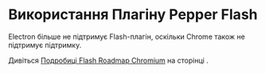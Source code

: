 # Використання Плагіну Pepper Flash

Electron більше не підтримує Flash-плагін, оскільки Chrome також не підтримує підтримку.

Дивіться [Подробиці Flash Roadmap Chromium](https://www.chromium.org/flash-roadmap) на сторінці .

